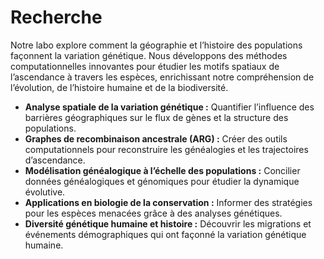 # Recherche

Notre labo explore comment la géographie et l’histoire des populations façonnent la variation génétique. Nous développons des méthodes computationnelles innovantes pour étudier les motifs spatiaux de l’ascendance à travers les espèces, enrichissant notre compréhension de l’évolution, de l’histoire humaine et de la biodiversité.

- **Analyse spatiale de la variation génétique :** Quantifier l’influence des barrières géographiques sur le flux de gènes et la structure des populations.  
- **Graphes de recombinaison ancestrale (ARG) :** Créer des outils computationnels pour reconstruire les généalogies et les trajectoires d’ascendance.  
- **Modélisation généalogique à l’échelle des populations :** Concilier données généalogiques et génomiques pour étudier la dynamique évolutive.  
- **Applications en biologie de la conservation :** Informer des stratégies pour les espèces menacées grâce à des analyses génétiques.  
- **Diversité génétique humaine et histoire :** Découvrir les migrations et événements démographiques qui ont façonné la variation génétique humaine.